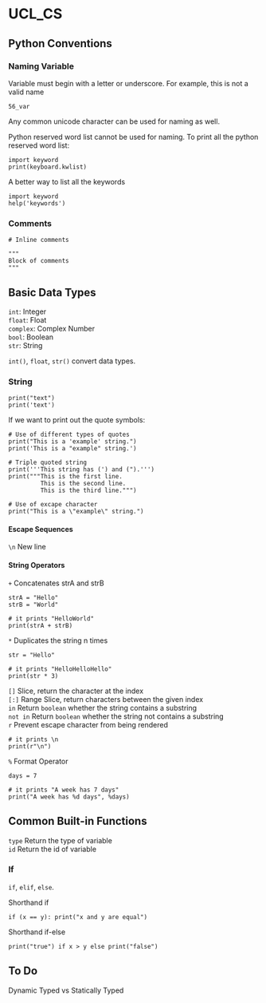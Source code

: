 # UCL_CS

## Python Conventions

### Naming Variable

Variable must begin with a letter or underscore. For example, this is not a valid name
```
56_var
```
Any common unicode character can be used for naming as well.


Python reserved word list cannot be used for naming. To print all the python reserved word list:
```
import keyword
print(keyboard.kwlist)
```
A better way to list all the keywords
```
import keyword
help('keywords')
```

### Comments
```
# Inline comments

"""
Block of comments
"""
```

## Basic Data Types

```int```: Integer<br>
```float```: Float<br>
```complex```: Complex Number<br>
```bool```: Boolean<br>
```str```: String<br>


```int()```, ```float```, ```str()``` convert data types.


### String
```
print("text")
print('text')
```
If we want to print out the quote symbols:
```
# Use of different types of quotes
print("This is a 'example' string.")
print('This is a "example" string.')

# Triple quoted string
print('''This string has (') and (").''')
print("""This is the first line.
         This is the second line.
         This is the third line.""")

# Use of excape character
print("This is a \"example\" string.")
```

#### Escape Sequences
```\n``` New line

#### String Operators
```+``` Concatenates strA and strB
```
strA = "Hello"
strB = "World"

# it prints "HelloWorld"
print(strA + strB)
```
```*``` Duplicates the string n times
```
str = "Hello"

# it prints "HelloHelloHello"
print(str * 3)
```
```[]``` Slice, return the character at the index<br>
```[:]``` Range Slice, return characters between the given index<br>
```in``` Return ```boolean``` whether the string contains a substring<br>
```not in``` Return ```boolean``` whether the string not contains a substring<br>
```r``` Prevent escape character from being rendered
```
# it prints \n
print(r"\n")
```
```%``` Format Operator<br>
```
days = 7

# it prints "A week has 7 days"
print("A week has %d days", %days) 
```

## Common Built-in Functions
```type``` Return the type of variable<br>
```id``` Return the id of variable<br>

### If
```if```, ```elif```, ```else```.

Shorthand if
```
if (x == y): print("x and y are equal")
```
Shorthand if-else
```
print("true") if x > y else print("false")
```

## To Do
Dynamic Typed vs Statically Typed
